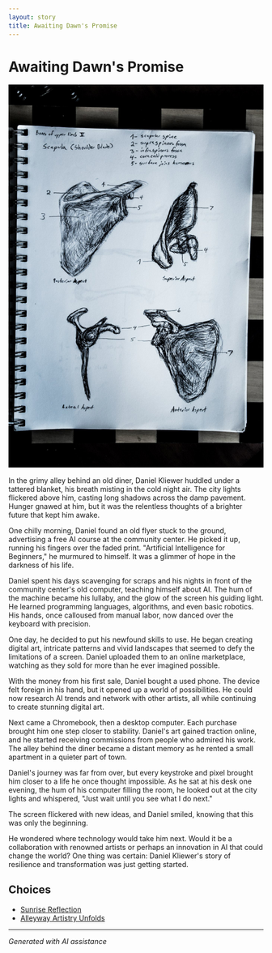 ```yaml
---
layout: story
title: Awaiting Dawn's Promise
---
```


# Awaiting Dawn's Promise

![Awaiting Dawn's Promise](/input_images/463893960_8751402418287450_1246655841173803972_n.jpg)

In the grimy alley behind an old diner, Daniel Kliewer huddled under a tattered blanket, his breath misting in the cold night air. The city lights flickered above him, casting long shadows across the damp pavement. Hunger gnawed at him, but it was the relentless thoughts of a brighter future that kept him awake.

One chilly morning, Daniel found an old flyer stuck to the ground, advertising a free AI course at the community center. He picked it up, running his fingers over the faded print. "Artificial Intelligence for Beginners," he murmured to himself. It was a glimmer of hope in the darkness of his life.

Daniel spent his days scavenging for scraps and his nights in front of the community center's old computer, teaching himself about AI. The hum of the machine became his lullaby, and the glow of the screen his guiding light. He learned programming languages, algorithms, and even basic robotics. His hands, once calloused from manual labor, now danced over the keyboard with precision.

One day, he decided to put his newfound skills to use. He began creating digital art, intricate patterns and vivid landscapes that seemed to defy the limitations of a screen. Daniel uploaded them to an online marketplace, watching as they sold for more than he ever imagined possible.

With the money from his first sale, Daniel bought a used phone. The device felt foreign in his hand, but it opened up a world of possibilities. He could now research AI trends and network with other artists, all while continuing to create stunning digital art.

Next came a Chromebook, then a desktop computer. Each purchase brought him one step closer to stability. Daniel's art gained traction online, and he started receiving commissions from people who admired his work. The alley behind the diner became a distant memory as he rented a small apartment in a quieter part of town.

Daniel's journey was far from over, but every keystroke and pixel brought him closer to a life he once thought impossible. As he sat at his desk one evening, the hum of his computer filling the room, he looked out at the city lights and whispered, "Just wait until you see what I do next."

The screen flickered with new ideas, and Daniel smiled, knowing that this was only the beginning.

He wondered where technology would take him next. Would it be a collaboration with renowned artists or perhaps an innovation in AI that could change the world? One thing was certain: Daniel Kliewer's story of resilience and transformation was just getting started.


## Choices

* [Sunrise Reflection](/_stories/20221013_172115)
* [Alleyway Artistry Unfolds](/_stories/289641143_5461602423934149_1613512193125880228_n)


---
*Generated with AI assistance*
